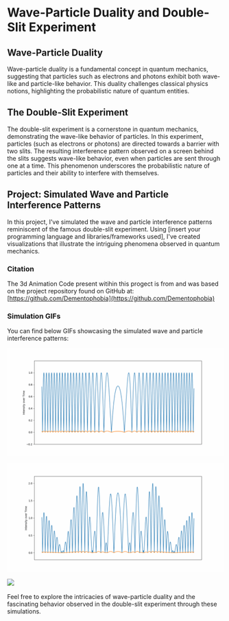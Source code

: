 # Wave-Particle Duality and Double-Slit Experiment

## Wave-Particle Duality

Wave-particle duality is a fundamental concept in quantum mechanics, suggesting that particles such as electrons and photons exhibit both wave-like and particle-like behavior. This duality challenges classical physics notions, highlighting the probabilistic nature of quantum entities.

## The Double-Slit Experiment

The double-slit experiment is a cornerstone in quantum mechanics, demonstrating the wave-like behavior of particles. In this experiment, particles (such as electrons or photons) are directed towards a barrier with two slits. The resulting interference pattern observed on a screen behind the slits suggests wave-like behavior, even when particles are sent through one at a time. This phenomenon underscores the probabilistic nature of particles and their ability to interfere with themselves.

## Project: Simulated Wave and Particle Interference Patterns

In this project, I've simulated the wave and particle interference patterns reminiscent of the famous double-slit experiment. Using [insert your programming language and libraries/frameworks used], I've created visualizations that illustrate the intriguing phenomena observed in quantum mechanics.

### Citation
The 3d Animation Code present witihin this progect is from and was based on the project repository found on GitHub at: [https://github.com/Dementophobia](https://github.com/Dementophobia)

### Simulation GIFs

You can find below GIFs showcasing the simulated wave and particle interference patterns:

![](https://github.com/AyomideOjo/DoubleSlitExperiment/blob/main/one_wave_slit_none_animated_wall.gif)

![](https://github.com/AyomideOjo/DoubleSlitExperiment/blob/main/two_wave_slit_none_animated_wall.gif)

![](https://github.com/AyomideOjo/DoubleSlitExperiment/blob/main/two_particle_slit_none_wall_probability_smooth_result.gif)



Feel free to explore the intricacies of wave-particle duality and the fascinating behavior observed in the double-slit experiment through these simulations.
